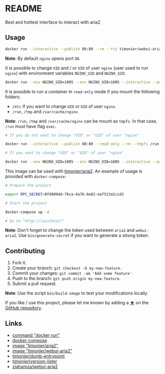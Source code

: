 # README

Best and hottest interface to interact with aria2

## Usage

```sh
docker run --interactive --publish 80:80 --rm --tty timonier/webui-aria2
```

__Note__: By default `nginx` opens port `80`.

It is possible to change `UID` and / or `GID` of user `nginx` (user used to run `nginx`) with environment variables `NGINX_UID` and `NGINX_GID`:

```sh
docker run --env NGINX_GID=1005 --env NGINX_UID=1005 --interactive --publish 80:80 --rm --tty timonier/webui-aria2
```

It is possible to run a container in `read-only` mode if you mount the following folders:
* `/etc` if you want to change `UID` or `GID` of user `nginx`.
* `/run`, `/tmp` and `/var/cache/nginx`.

__Note__: `/run`, `/tmp` and `/var/cache/nginx` can be mount as `tmpfs`. In that case, `/run` must have flag `exec`.

```sh
# If you do not want to change "UID" or "GID" of user "nginx"

docker run --interactive --publish 80:80 --read-only --rm --tmpfs /run:exec --tmpfs /tmpfs --tmpfs /var/cache/nginx --tty timonier/webui-aria2

# If you want to change "UID" or "GID" of user "nginx"

docker run --env NGINX_GID=1005 --env NGINX_UID=1005 --interactive --publish 80:80 --read-only --rm --tmpfs /run:exec --tmpfs /tmp --tmpfs /var/cache/nginx --tty --volume /etc timonier/webui-aria2
```

This image can be used with [timonier/aria2](https://github.com/timonier/aria2). An example of usage is provided with `docker-compose`:

```sh
# Prepare the project

export RPC_SECRET=0fd9094d-76ca-4a76-be82-eaf513a1ccd2

# Start the project

docker-compose up -d

# Go to "http://localhost/"
```

__Note__: Don't forget to change the token used between `aria2` and `webui-aria2`. Use `bin/generate-secret` if you want to generate a strong token.

## Contributing

1. Fork it.
2. Create your branch: `git checkout -b my-new-feature`.
3. Commit your changes: `git commit -am 'Add some feature'`.
4. Push to the branch: `git push origin my-new-feature`.
5. Submit a pull request.

__Note__: Use the script `bin/build-image` to test your modifications locally.

If you like / use this project, please let me known by adding a [★](https://help.github.com/articles/about-stars/) on the [GitHub repository](https://github.com/timonier/webui-aria2).

## Links

* [command "docker run"](https://docs.docker.com/reference/run/)
* [docker-compose](https://docs.docker.com/compose/)
* [image "timonier/aria2"](https://hub.docker.com/r/timonier/aria2/)
* [image "timonier/webui-aria2"](https://hub.docker.com/r/timonier/webui-aria2/)
* [timonier/dumb-entrypoint](https://github.com/timonier/dumb-entrypoint)
* [timonier/version-lister](https://github.com/timonier/version-lister)
* [ziahamza/webui-aria2](https://github.com/ziahamza/webui-aria2)
